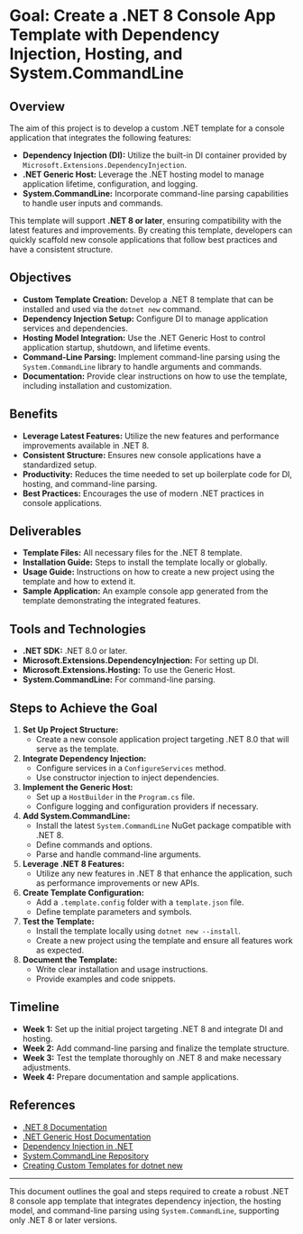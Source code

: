 # Goal: Create a .NET 8 Console App Template with Dependency Injection, Hosting, and System.CommandLine

## Overview

The aim of this project is to develop a custom .NET template for a console application that integrates the following features:

- **Dependency Injection (DI):** Utilize the built-in DI container provided by `Microsoft.Extensions.DependencyInjection`.
- **.NET Generic Host:** Leverage the .NET hosting model to manage application lifetime, configuration, and logging.
- **System.CommandLine:** Incorporate command-line parsing capabilities to handle user inputs and commands.

This template will support **.NET 8 or later**, ensuring compatibility with the latest features and improvements. By creating this template, developers can quickly scaffold new console applications that follow best practices and have a consistent structure.

## Objectives

- **Custom Template Creation:** Develop a .NET 8 template that can be installed and used via the `dotnet new` command.
- **Dependency Injection Setup:** Configure DI to manage application services and dependencies.
- **Hosting Model Integration:** Use the .NET Generic Host to control application startup, shutdown, and lifetime events.
- **Command-Line Parsing:** Implement command-line parsing using the `System.CommandLine` library to handle arguments and commands.
- **Documentation:** Provide clear instructions on how to use the template, including installation and customization.

## Benefits

- **Leverage Latest Features:** Utilize the new features and performance improvements available in .NET 8.
- **Consistent Structure:** Ensures new console applications have a standardized setup.
- **Productivity:** Reduces the time needed to set up boilerplate code for DI, hosting, and command-line parsing.
- **Best Practices:** Encourages the use of modern .NET practices in console applications.

## Deliverables

- **Template Files:** All necessary files for the .NET 8 template.
- **Installation Guide:** Steps to install the template locally or globally.
- **Usage Guide:** Instructions on how to create a new project using the template and how to extend it.
- **Sample Application:** An example console app generated from the template demonstrating the integrated features.

## Tools and Technologies

- **.NET SDK:** .NET 8.0 or later.
- **Microsoft.Extensions.DependencyInjection:** For setting up DI.
- **Microsoft.Extensions.Hosting:** To use the Generic Host.
- **System.CommandLine:** For command-line parsing.

## Steps to Achieve the Goal

1. **Set Up Project Structure:**
   - Create a new console application project targeting .NET 8.0 that will serve as the template.
2. **Integrate Dependency Injection:**
   - Configure services in a `ConfigureServices` method.
   - Use constructor injection to inject dependencies.
3. **Implement the Generic Host:**
   - Set up a `HostBuilder` in the `Program.cs` file.
   - Configure logging and configuration providers if necessary.
4. **Add System.CommandLine:**
   - Install the latest `System.CommandLine` NuGet package compatible with .NET 8.
   - Define commands and options.
   - Parse and handle command-line arguments.
5. **Leverage .NET 8 Features:**
   - Utilize any new features in .NET 8 that enhance the application, such as performance improvements or new APIs.
6. **Create Template Configuration:**
   - Add a `.template.config` folder with a `template.json` file.
   - Define template parameters and symbols.
7. **Test the Template:**
   - Install the template locally using `dotnet new --install`.
   - Create a new project using the template and ensure all features work as expected.
8. **Document the Template:**
   - Write clear installation and usage instructions.
   - Provide examples and code snippets.

## Timeline

- **Week 1:** Set up the initial project targeting .NET 8 and integrate DI and hosting.
- **Week 2:** Add command-line parsing and finalize the template structure.
- **Week 3:** Test the template thoroughly on .NET 8 and make necessary adjustments.
- **Week 4:** Prepare documentation and sample applications.

## References

- [.NET 8 Documentation](https://learn.microsoft.com/en-us/dotnet/core/dotnet-eight)
- [.NET Generic Host Documentation](https://learn.microsoft.com/en-us/dotnet/core/extensions/generic-host)
- [Dependency Injection in .NET](https://learn.microsoft.com/en-us/dotnet/core/extensions/dependency-injection)
- [System.CommandLine Repository](https://github.com/dotnet/command-line-api)
- [Creating Custom Templates for dotnet new](https://learn.microsoft.com/en-us/dotnet/core/tools/custom-templates)

---

This document outlines the goal and steps required to create a robust .NET 8 console app template that integrates dependency injection, the hosting model, and command-line parsing using `System.CommandLine`, supporting only .NET 8 or later versions.